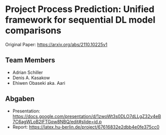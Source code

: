 # Project Process Prediction: Unified framework for sequential DL model comparisons

Original Paper: https://arxiv.org/abs/2110.10225v1

## Team Members

- Adrian Schiller
- Denis A. Kasakow
- Ehiwen Obaseki aka. Aari

## Abgaben

- Presentation: https://docs.google.com/presentation/d/1zwoWt3s0DLO7dLLgZ32y4eB7C6agWLoB2lFTGqw8NBQ/edit#slide=id.p
- Report: https://latex.hu-berlin.de/project/67616832e2dbb4e0fe375cc0
